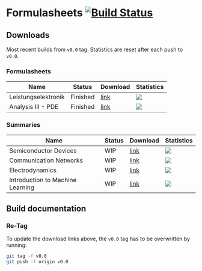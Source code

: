 # Formulasheets [![Build Status](https://travis-ci.org/noah95/formulasheets.svg?branch=master)](https://travis-ci.org/noah95/formulasheets)

## Downloads
Most recent builds from `v0.0` tag. Statistics are reset after each push to `v0.0`.

### Formulasheets
| Name          | Status | Download      | Statistics |
| ------------- |--------|---------------|------------|
| Leistungselektronik | Finished | [link](https://github.com/noah95/formulasheets/releases/download/v1.0/leistungselektronik.pdf) | ![](https://img.shields.io/github/downloads/noah95/formulasheets/v1.0/leistungselektronik.pdf.svg) |
| Analysis III - PDE | Finished | [link](https://github.com/noah95/formulasheets/releases/download/v1.0/analysis3pde.pdf) | ![](https://img.shields.io/github/downloads/noah95/formulasheets/v1.0/analysis3pde.pdf.svg) |

### Summaries
| Name          | Status | Download      | Statistics |
| ------------- |--------|---------------|------------|
| Semiconductor Devices | WIP | [link](https://github.com/noah95/formulasheets/releases/download/v0.0/semiconductordevices.pdf) | ![](https://img.shields.io/github/downloads/noah95/formulasheets/v0.0/semiconductordevices.pdf.svg) |
| Communication Networks | WIP | [link](https://github.com/noah95/formulasheets/releases/download/v0.0/ComNet_summary.pdf) | ![](https://img.shields.io/github/downloads/noah95/formulasheets/v0.0/ComNet_summary.pdf.svg) |
| Electrodynamics | WIP | [link](https://github.com/noah95/formulasheets/releases/download/v0.0/electrodynamics.pdf) | ![](https://img.shields.io/github/downloads/noah95/formulasheets/v0.0/electrodynamics.pdf.svg) |
| Introduction to Machine Learning | WIP | [link](https://github.com/noah95/formulasheets/releases/download/v0.0/IntroToML_summary.pdf) | ![](https://img.shields.io/github/downloads/noah95/formulasheets/v0.0/IntroToML_summary.pdf.svg) |

## Build documentation

### Re-Tag
To update the download links above, the `v0.0` tag has to be overwritten by running:

```bash
git tag -f v0.0
git push -f origin v0.0
```